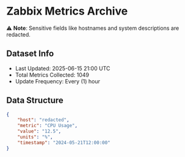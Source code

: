 # Zabbix Metrics Archive

⚠️ **Note**: Sensitive fields like hostnames and system descriptions are redacted.

## Dataset Info
- Last Updated: 2025-06-15 21:00 UTC
- Total Metrics Collected: 1049
- Update Frequency: Every (1) hour

## Data Structure
```json
{
    "host": "redacted",
    "metric": "CPU Usage",
    "value": "12.5",
    "units": "%",
    "timestamp": "2024-05-21T12:00:00"
}
```
